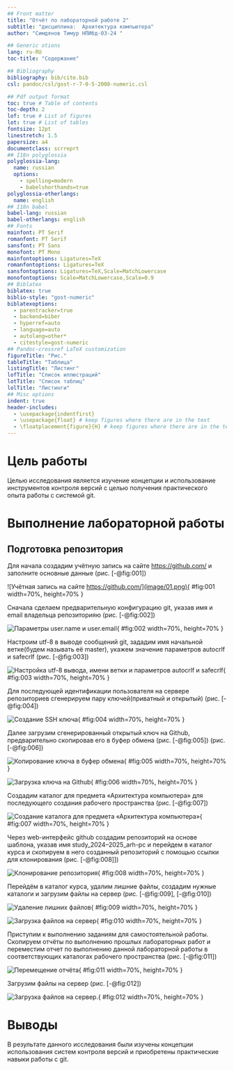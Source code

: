 ```yaml
---
## Front matter
title: "Отчёт по лабораторной работе 2"
subtitle: "дисциплина:	Архитектура компьютера"
author: "Симдянов Тимур НПИбд-03-24 "

## Generic otions
lang: ru-RU
toc-title: "Содержание"

## Bibliography
bibliography: bib/cite.bib
csl: pandoc/csl/gost-r-7-0-5-2008-numeric.csl

## Pdf output format
toc: true # Table of contents
toc-depth: 2
lof: true # List of figures
lot: true # List of tables
fontsize: 12pt
linestretch: 1.5
papersize: a4
documentclass: scrreprt
## I18n polyglossia
polyglossia-lang:
  name: russian
  options:
	- spelling=modern
	- babelshorthands=true
polyglossia-otherlangs:
  name: english
## I18n babel
babel-lang: russian
babel-otherlangs: english
## Fonts
mainfont: PT Serif
romanfont: PT Serif
sansfont: PT Sans
monofont: PT Mono
mainfontoptions: Ligatures=TeX
romanfontoptions: Ligatures=TeX
sansfontoptions: Ligatures=TeX,Scale=MatchLowercase
monofontoptions: Scale=MatchLowercase,Scale=0.9
## Biblatex
biblatex: true
biblio-style: "gost-numeric"
biblatexoptions:
  - parentracker=true
  - backend=biber
  - hyperref=auto
  - language=auto
  - autolang=other*
  - citestyle=gost-numeric
## Pandoc-crossref LaTeX customization
figureTitle: "Рис."
tableTitle: "Таблица"
listingTitle: "Листинг"
lofTitle: "Список иллюстраций"
lotTitle: "Список таблиц"
lolTitle: "Листинги"
## Misc options
indent: true
header-includes:
  - \usepackage{indentfirst}
  - \usepackage{float} # keep figures where there are in the text
  - \floatplacement{figure}{H} # keep figures where there are in the text
---
```


# Цель работы

Целью исследования является изучение концепции и использование инструментов контроля версий с целью получения практического опыта работы с системой git.

# Выполнение лабораторной работы

## Подготовка репозитория

Для начала создадим учётную запись на сайте https://github.com/ 
и заполните основные данные (рис. [-@fig:001])

![Учётная запись на сайте https://github.com/](image/01.png){ #fig:001 width=70%, height=70% }

Сначала сделаем предварительную конфигурацию git, 
указав имя и email владельца репозиторияю (рис. [-@fig:002])

![Параметры user.name и user.email](image/02.png){ #fig:002 width=70%, height=70% }

Настроим utf-8 в выводе сообщений git, зададим имя начальной ветке(будем называть её master), 
укажем значение параметров autocrlf и safecrlf (рис. [-@fig:003])

![Настройка utf-8 вывода, имени ветки и параметров autocrlf и safecrlf](image/03.png){ #fig:003 width=70%, height=70% }

Для последующей идентификации пользователя на сервере репозиториев сгенерируем пару ключей(приватный и открытый) (рис. [-@fig:004])

![Создание SSH ключа](image/04.png){ #fig:004 width=70%, height=70% }

Далее	загрузим	сгенерированный	открытый	ключ	на	Github, предварительно скопировав его в буфер обмена
(рис. [-@fig:005]) (рис. [-@fig:006])

![Копирование ключа в буфер обмена](image/05.png){ #fig:005 width=70%, height=70% }

![Загрузка ключа на Github](image/06.png){ #fig:006 width=70%, height=70% }

Создадим	каталог	для	предмета	«Архитектура компьютера»	для последующего 
создания рабочего пространства (рис. [-@fig:007])

![Создание каталога для предмета «Архитектура компьютера»](image/07.png){ #fig:007 width=70%, height=70% }

Через web-интерфейс github создадим репозиторий на основе шаблона,
указав имя study_2024–2025_arh-рс и перейдем в каталог курса и скопируем в него созданный репозиторий с помощью ссылки для клонирования
(рис. [-@fig:008]])

![Клонирование репозитория](image/08.png){ #fig:008 width=70%, height=70% }

Перейдём в каталог курса, удалим лишние файлы, создадим нужные каталоги и загрузим файлы на сервер
(рис. [-@fig:009], [-@fig:010])

![Удаление лишних файлов](image/09.png){ #fig:009 width=70%, height=70% }

![Загрузка файлов на сервер](image/10.png){ #fig:010 width=70%, height=70% }

Приступим к выполнению заданиям для самостоятельной работы. Скопируем отчёты по выполнению прошлых лабораторных работ и переместим отчет по выполнению данной
лабораторной работы в соответствующих каталогах рабочего пространства
(рис. [-@fig:011])

![Перемещение отчёта](image/11.png){ #fig:011 width=70%, height=70% }

Загрузим файлы на сервер (рис. [-@fig:012])

![Загрузка файлов на сервер.](image/12.png){ #fig:012 width=70%, height=70% }

# Выводы

В результате данного исследования были изучены концепции использования систем контроля версий и приобретены практические навыки работы с git.
